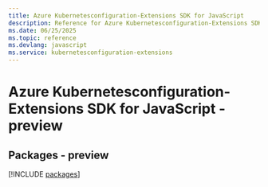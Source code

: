 ```yaml
---
title: Azure Kubernetesconfiguration-Extensions SDK for JavaScript
description: Reference for Azure Kubernetesconfiguration-Extensions SDK for JavaScript
ms.date: 06/25/2025
ms.topic: reference
ms.devlang: javascript
ms.service: kubernetesconfiguration-extensions
---
```

# Azure Kubernetesconfiguration-Extensions SDK for JavaScript - preview
## Packages - preview
[!INCLUDE [packages](kubernetesconfiguration-extensions-index.md)]